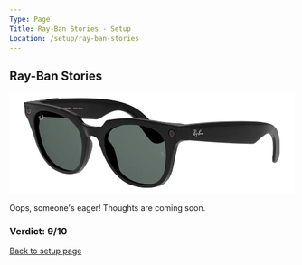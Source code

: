 ```yaml
---
Type: Page
Title: Ray-Ban Stories - Setup
Location: /setup/ray-ban-stories
---
```


## Ray-Ban Stories

<div class="img-container-wide"> <img class="setup-image" alt="A picture of the Ray-Ban Stories" src="https://raw.githubusercontent.com/george-probably/chachanidze.com/main/Images/setup/ray-ban-stories.webp"> </div>

Oops, someone's eager! Thoughts are coming soon.

### Verdict: 9/10

[Back to setup page](/setup)